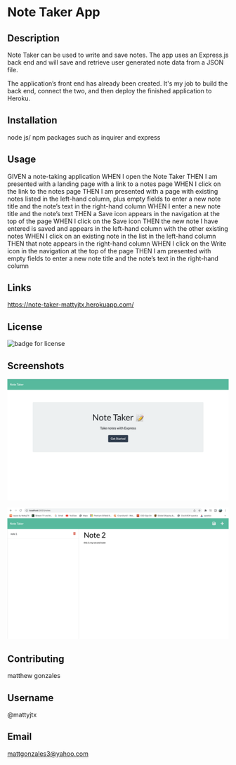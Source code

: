 # Note Taker App

 


## Description

Note Taker can be used to write and save notes. The app uses an Express.js back end and will save and retrieve user generated note data from a JSON file.

The application’s front end has already been created. It's my job to build the back end, connect the two, and then deploy the finished application to Heroku.

## Installation

node js/ npm packages such as inquirer and express

## Usage

GIVEN a note-taking application
WHEN I open the Note Taker
THEN I am presented with a landing page with a link to a notes page
WHEN I click on the link to the notes page
THEN I am presented with a page with existing notes listed in the left-hand column, plus empty fields to enter a new note title and the note’s text in the right-hand column
WHEN I enter a new note title and the note’s text
THEN a Save icon appears in the navigation at the top of the page
WHEN I click on the Save icon
THEN the new note I have entered is saved and appears in the left-hand column with the other existing notes
WHEN I click on an existing note in the list in the left-hand column
THEN that note appears in the right-hand column
WHEN I click on the Write icon in the navigation at the top of the page
THEN I am presented with empty fields to enter a new note title and the note’s text in the right-hand column

## Links

https://note-taker-mattyjtx.herokuapp.com/

## License

![badge for license](https://img.shields.io/badge/license-MIT-blue "badge for selected license")

## Screenshots

 ![note taker screen shot](./public/images/note-taker-scrrenshot-1.png)

 ![note taker screen shot](./public/images/note-taker%20screenshot-2.png)


## Contributing

matthew gonzales


## Username

@mattyjtx

## Email

mattgonzales3@yahoo.com